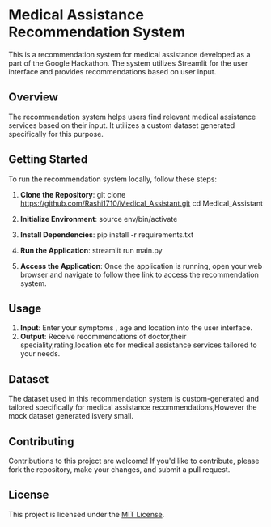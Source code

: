 # Medical Assistance Recommendation System

This is a recommendation system for medical assistance developed as a part of the Google Hackathon. The system utilizes Streamlit for the user interface and provides recommendations based on user input.

## Overview

The recommendation system helps users find relevant medical assistance services based on their input. It utilizes a custom dataset generated specifically for this purpose.

## Getting Started

To run the recommendation system locally, follow these steps:

1. **Clone the Repository**:
git clone https://github.com/Rashi1710/Medical_Assistant.git
cd Medical_Assistant


2. **Initialize Environment**:
source env/bin/activate


3. **Install Dependencies**:
pip install -r requirements.txt


4. **Run the Application**:
streamlit run main.py


5. **Access the Application**:
Once the application is running, open your web browser and navigate to follow thee link to access the recommendation system.

## Usage

1. **Input**: Enter your symptoms , age and location into the user interface.
2. **Output**: Receive recommendations of doctor,their speciality,rating,location etc for medical assistance services tailored to your needs.

## Dataset

The dataset used in this recommendation system is custom-generated and tailored specifically for medical assistance recommendations,However the mock dataset generated isvery small.

## Contributing

Contributions to this project are welcome! If you'd like to contribute, please fork the repository, make your changes, and submit a pull request.

## License

This project is licensed under the [MIT License](LICENSE).


